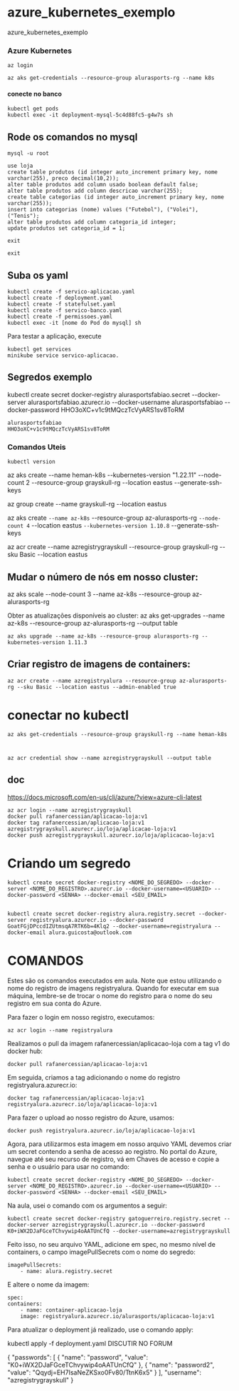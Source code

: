 # azure_kubernetes_exemplo
azure_kubernetes_exemplo

### Azure Kubernetes

    az login

    az aks get-credentials --resource-group alurasports-rg --name k8s

#### conecte no banco
    kubectl get pods    
    kubectl exec -it deployment-mysql-5c4d88fc5-g4w7s sh

## Rode os comandos no mysql




    mysql -u root

    use loja
    create table produtos (id integer auto_increment primary key, nome varchar(255), preco decimal(10,2));
    alter table produtos add column usado boolean default false;
    alter table produtos add column descricao varchar(255);
    create table categorias (id integer auto_increment primary key, nome varchar(255));
    insert into categorias (nome) values ("Futebol"), ("Volei"), ("Tenis");
    alter table produtos add column categoria_id integer;
    update produtos set categoria_id = 1;

    exit

    exit

## Suba os yaml


    kubectl create -f servico-aplicacao.yaml
    kubectl create -f deployment.yaml
    kubectl create -f statefulset.yaml
    kubectl create -f servico-banco.yaml
    kubectl create -f permissoes.yaml
    kubectl exec -it [nome do Pod do mysql] sh

Para testar a aplicação, execute 
    
    kubectl get services
    minikube service servico-aplicacao.


## Segredos exemplo

kubectl create secret docker-registry alurasportsfabiao.secret --docker-server alurasportsfabiao.azurecr.io --docker-username alurasportsfabiao --docker-password HHO3oXC+v1c9tMQczTcVyARS1sv8ToRM

    alurasportsfabiao
    HHO3oXC+v1c9tMQczTcVyARS1sv8ToRM

### Comandos Uteis
    kubectl version
    
az aks create --name heman-k8s --kubernetes-version "1.22.11" --node-count 2 --resource-group grayskull-rg --location eastus --generate-ssh-keys


az group create --name grayskull-rg --location eastus


az aks create `
    --name az-k8s `
    --resource-group az-alurasports-rg `
    --node-count 4 `
    --location eastus `
    --kubernetes-version 1.10.8 `
    --generate-ssh-keys

az acr create --name azregistrygrayskull  --resource-group grayskull-rg --sku Basic  --location eastus

## Mudar o número de nós em nosso cluster:
az aks scale --node-count 3 --name az-k8s --resource-group az-alurasports-rg

Obter as atualizações disponíveis ao cluster:
    az aks get-upgrades --name az-k8s --resource-group az-alurasports-rg --output table

    az aks upgrade --name az-k8s --resource-group alurasports-rg --kubernetes-version 1.11.3

## Criar registro de imagens de containers:
    az acr create --name azregistryalura --resource-group az-alurasports-rg --sku Basic --location eastus --admin-enabled true

# conectar no kubectl
    az aks get-credentials --resource-group grayskull-rg --name heman-k8s
# 

    az acr credential show --name azregistrygrayskull --output table

## doc


https://docs.microsoft.com/en-us/cli/azure/?view=azure-cli-latest

    az acr login --name azregistrygrayskull
    docker pull rafanercessian/aplicacao-loja:v1 
    docker tag rafanercessian/aplicacao-loja:v1 azregistrygrayskull.azurecr.io/loja/aplicacao-loja:v1
    docker push azregistrygrayskull.azurecr.io/loja/aplicacao-loja:v1

# Criando um segredo
    kubectl create secret docker-registry <NOME_DO_SEGREDO> --docker-server <NOME_DO_REGISTRO>.azurecr.io --docker-username=<USUARIO> --docker-password <SENHA> --docker-email <SEU_EMAIL>


    kubectl create secret docker-registry alura.registry.secret --docker-server registryalura.azurecr.io --docker-password GoatFGjDPccdIZUtmsqA7RTK6b=4Klq2 --docker-username=registryalura --docker-email alura.guicosta@outlook.com


# COMANDOS 

Estes são os comandos executados em aula. Note que estou utilizando o nome do registro de imagens registryalura. Quando for executar em sua máquina, lembre-se de trocar o nome do registro para o nome do seu registro em sua conta do Azure.

Para fazer o login em nosso registro, executamos:

    az acr login --name registryalura
Realizamos o pull da imagem rafanercessian/aplicacao-loja com a tag v1 do docker hub:

    docker pull rafanercessian/aplicacao-loja:v1 
Em seguida, criamos a tag adicionando o nome do registro registryalura.azurecr.io:

    docker tag rafanercessian/aplicacao-loja:v1 registryalura.azurecr.io/loja/aplicacao-loja:v1

Para fazer o upload ao nosso registro do Azure, usamos:

    docker push registryalura.azurecr.io/loja/aplicacao-loja:v1
Agora, para utilizarmos esta imagem em nosso arquivo YAML devemos criar um secret contendo a senha de acesso ao registro. No portal do Azure, navegue até seu recurso de registro, vá em Chaves de acesso e copie a senha e o usuário para usar no comando:

    kubectl create secret docker-registry <NOME_DO_SEGREDO> --docker-server <NOME_DO_REGISTRO>.azurecr.io --docker-username=<USUARIO> --docker-password <SENHA> --docker-email <SEU_EMAIL>
Na aula, usei o comando com os argumentos a seguir:

    kubectl create secret docker-registry gatoguerreiro.registry.secret --docker-server azregistrygrayskull.azurecr.io --docker-password K0+iWX2DJaFGceTChvywip4oAATUnCfQ --docker-username=azregistrygrayskull 


Feito isso, no seu arquivo YAML, adicione em spec, no mesmo nível de containers, o campo imagePullSecrets com o nome do segredo:

    imagePullSecrets:
        - name: alura.registry.secret
E altere o nome da imagem:

    spec:
    containers:
        - name: container-aplicacao-loja
        image: registryalura.azurecr.io/alurasports/aplicacao-loja:v1
Para atualizar o deployment já realizado, use o comando apply:

kubectl apply -f deployment.yaml
 DISCUTIR NO FORUM


{
  "passwords": [
    {
      "name": "password",
      "value": "K0+iWX2DJaFGceTChvywip4oAATUnCfQ"
    },
    {
      "name": "password2",
      "value": "Qqydj=EH7IsaNeZKSxo0Fv80/TtnK6x5"
    }
  ],
  "username": "azregistrygrayskull"
}

